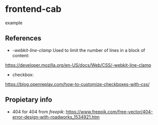 # frontend-cab

example

## References

- _-webkit-line-clamp_ Used to limit the number of lines in a block of content:

https://developer.mozilla.org/en-US/docs/Web/CSS/-webkit-line-clamp

- checkbox:

 https://blog.openreplay.com/how-to-customize-checkboxes-with-css/

## Propietary info

- 404 for 404 from _freepik_: https://www.freepik.com/free-vector/404-error-design-with-roadworks_1534921.htm
